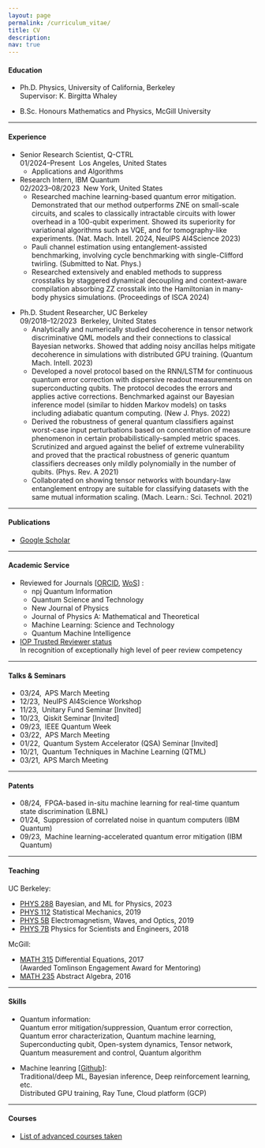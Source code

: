 ```yaml
---
layout: page
permalink: /curriculum_vitae/
title: CV
description: 
nav: true
---
```


<!-- For now, this page is assumed to be a static description of your courses. You can convert it to a collection similar to `_projects/` so that you can have a dedicated page for each course.

Organize your courses by years, topics, or universities, however you like! -->

#### Education

* Ph.D. Physics, University of California, Berkeley
<br> Supervisor: K. Birgitta Whaley
<!--<br> Dissertation: Interplay between quantum computation and machine learning-->
* B.Sc. Honours Mathematics and Physics, McGill University <!--, Montr&#233;al, Qu&#233;bec-->

---

#### Experience
* Senior Research Scientist, Q-CTRL
<br> 01/2024&ndash;Present &nbsp;Los Angeles, United States
  * Applications and Algorithms
* Research Intern, IBM Quantum
<br> 02/2023&ndash;08/2023 &nbsp;New York, United States
  * Researched machine learning-based quantum error mitigation. Demonstrated that our method outperforms ZNE
on small-scale circuits, and scales to classically intractable circuits with lower overhead in a 100-qubit experiment. Showed its superiority for variational algorithms
such as VQE, and for tomography-like experiments. (Nat. Mach. Intell. 2024, NeuIPS AI4Science 2023)
  * Pauli channel estimation using entanglement-assisted benchmarking, involving cycle benchmarking with single-Clifford twirling. (Submitted to Nat. Phys.)
  * Researched extensively and enabled methods to suppress crosstalks by staggered dynamical decoupling and context-aware compilation absorbing ZZ crosstalk into the Hamiltonian in many-body physics simulations. (Proceedings of ISCA 2024)

[//]: # (  e.g., crosstalk absorption)
[//]: # (  on Heisenberg model simulations.)

* Ph.D. Student Researcher, UC Berkeley
<br> 09/2018&ndash;12/2023 &nbsp;Berkeley, United States
  * Analytically and numerically studied decoherence in tensor network discriminative QML models and their connections to classical Bayesian networks. Showed that adding noisy ancillas helps mitigate decoherence in simulations with distributed GPU training. (Quantum Mach. Intell. 2023)
  * Developed a novel protocol based on the RNN/LSTM for continuous quantum error correction with dispersive readout measurements on superconducting qubits. The protocol decodes the errors and applies active corrections. Benchmarked against our Bayesian inference model (similar to hidden Markov models) on tasks including adiabatic quantum computing. (New J. Phys. 2022)
  * Derived the robustness of general quantum classifiers against worst-case input perturbations based on concentration of measure phenomenon in certain probabilistically-sampled metric spaces. Scrutinized and argued against the belief of extreme vulnerability and proved that the practical robustness of generic quantum classifiers decreases only mildly polynomially in the number of qubits. (Phys. Rev. A 2021)
  * Collaborated on showing tensor networks with boundary-law entanglement entropy are suitable for classifying datasets with the same mutual information scaling. (Mach. Learn.: Sci. Technol. 2021)


---

#### Publications
* <a href="https://scholar.google.com/citations?user=P35A9JoAAAAJ&hl=en">Google Scholar</a>


---

#### Academic Service
- Reviewed for Journals [<a href="https://orcid.org/0000-0002-6399-006X">ORCID</a>, <a href="https://www.webofscience.com/wos/author/record/32106605">WoS</a>] : <br>
  - npj Quantum Information<br>
  - Quantum Science and Technology<br>
  - New Journal of Physics<br>
  - Journal of Physics A: Mathematical and Theoretical<br>
  - Machine Learning: Science and Technology
  - Quantum Machine Intelligence
- <a href="https://accreditations.ioppublishing.org/5f99587a-af12-4bf2-a2ee-7ed54eb065ed#gs.2zkzzo">IOP Trusted Reviewer status</a>
  <br> In recognition of exceptionally high level of peer review competency

---

#### Talks & Seminars
- 03/24,&ensp;APS March Meeting<br>
- 12/23,&ensp;NeuIPS AI4Science Workshop<br>
- 11/23,&ensp;Unitary Fund Seminar [Invited]<br>
- 10/23,&ensp;Qiskit Seminar [Invited]<br>
- 09/23,&ensp;IEEE Quantum Week<br>
- 03/22,&ensp;APS March Meeting<br>
- 01/22,&ensp;Quantum System Accelerator (QSA) Seminar [Invited]<br>
- 10/21,&ensp;Quantum Techniques in Machine Learning (QTML)<br>
- 03/21,&ensp;APS March Meeting<br>

---

#### Patents
- 08/24,&ensp;FPGA-based in-situ machine learning for real-time quantum state discrimination (LBNL)
- 01/24,&ensp;Suppression of correlated noise in quantum computers (IBM Quantum)
- 09/23,&ensp;Machine learning-accelerated quantum error mitigation (IBM Quantum)

---

#### Teaching

[//]: # (I led dicussion sessions for the following courses)

UC Berkeley: <br>
- <a href="https://classes.berkeley.edu/content/2023-fall-physics-288-001-lec-001">PHYS 288</a>&nbsp;Bayesian, and ML for Physics, 2023<br>
- <a href="https://classes.berkeley.edu/content/2019-fall-physics-112-001-lec-001">PHYS 112</a>&nbsp;Statistical Mechanics, 2019<br>
- <a href="https://classes.berkeley.edu/content/2019-spring-physics-5b-001-lec-001">PHYS 5B</a>&nbsp;Electromagnetism, Waves, and Optics, 2019<br>
- <a href="https://classes.berkeley.edu/content/2018-fall-physics-7b-001-lec-001">PHYS 7B</a>&nbsp;Physics for Scientists and Engineers, 2018<br>

McGill: <br>
- <a href="https://www.mcgill.ca/study/2016-2017/courses/math-315">MATH 315</a>&nbsp;Differential Equations, 2017<br>
(Awarded Tomlinson Engagement Award for Mentoring)<br>
- <a href="https://www.mcgill.ca/study/2016-2017/courses/math-235">MATH 235</a>&nbsp;Abstract Algebra, 2016<br> 
<!-- - <a href="https://susmcgill.ca/peer-tutoring">Tutor</a> for Mechanics and Calculus, 2015<br> -->


---

#### Skills
- Quantum information:
  <br> Quantum error mitigation/suppression, Quantum error correction, Quantum error characterization, Quantum machine learning, Superconducting qubit, Open-system dynamics, Tensor network, Quantum measurement and control, Quantum algorithm

- Machine leanring [<a href="https://github.com/HaoranLiao">Github</a>]:
  <br>Traditional/deep ML, Bayesian inference, Deep reinforcement learning, etc. 
<br> Distributed GPU training, Ray Tune, Cloud platform (GCP)

---

#### Courses
* <a href="https://www.linkedin.com/in/haoran-liao/details/courses">List of advanced courses taken</a>


